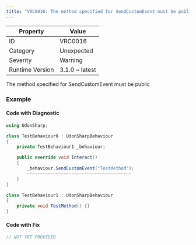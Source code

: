 ```yaml
---
title: "VRC0016: The method specified for SendCustomEvent must be public"
---
```


| Property        | Value          |
| --------------- | -------------- |
| ID              | VRC0016        |
| Category        | Unexpected     |
| Severity        | Warning        |
| Runtime Version | 3.1.0 ~ latest |

The method specified for SendCustomEvent must be public

### Example

#### Code with Diagnostic

```csharp
using UdonSharp;

class TestBehaviour0 : UdonSharpBehaviour
{
    private TestBehaviour1 _behaviour;

    public override void Interact()
    {
        _behaviour.SendCustomEvent("TestMethod");
        ~~~~~~~~~~~~~~~~~~~~~~~~~~~~~~~~~~~~~~~~
    }
}

class TestBehaviour1 : UdonSharpBehaviour
{
    private void TestMethod() {}
}
```

#### Code with Fix

```csharp
// NOT YET PROVIDED
```
